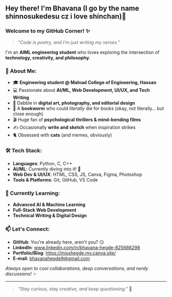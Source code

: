 ## Hey there! I'm Bhavana (I go by the name shinnosukedesu cz i love shinchan)🤍  
### Welcome to my GitHub Corner! ✨

> *"Code is poetry, and I'm just writing my verses."*  

I'm an **AIML engineering student** who loves exploring the intersection of **technology, creativity, and philosophy**.

### 🚀 About Me:
- 🎓 **Engineering student @ Malnad College of Engineering, Hassan**
- 💻 Passionate about **AI/ML, Web Development, UI/UX, and Tech Writing**
- 🎨 Dabble in **digital art, photography, and editorial design**
- 📖 A **bookworm** who could *literally* die for books (okay, not literally… but close enough)
- 🎬 Huge fan of **psychological thrillers & mind-bending films**
- ✍️ Occasionally **write and sketch** when inspiration strikes
- 🐈 Obsessed with **cats** (and memes, obviously)

### 🛠️ Tech Stack:
- **Languages**: Python, C, C++
- **AI/ML**: Currently diving into it! 🤖
- **Web Dev & UI/UX**: HTML, CSS, JS, Canva, Figma, Photoshop
- **Tools & Platforms**: Git, GitHub, VS Code

### 🌱 Currently Learning:
- **Advanced AI & Machine Learning**
- **Full-Stack Web Development**
- **Technical Writing & Digital Design**

### 📫 Let's Connect:
- **GitHub**: You're already here, aren't you? 😏
- **LinkedIn**: www.linkedin.com/in/bhavana-hegde-825686298
- **Portfolio/Blog**: https://misshegde.my.canva.site/
- **E-mail**: bhavanahegde9@gmail.com

_Always open to cool collaborations, deep conversations, and nerdy discussions! ✨_

---
> *"Stay curious, stay creative, and keep questioning."* 🚀


<!---
Shinnosukedesu/Shinnosukedesu is a ✨ special ✨ repository because its `README.md` (this file) appears on your GitHub profile.
You can click the Preview link to take a look at your changes.
--->
